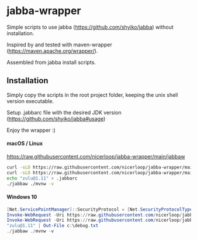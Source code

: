 # jabba-wrapper

Simple scripts to use jabba (https://github.com/shyiko/jabba) without installation.

Inspired by and tested with maven-wrapper (https://maven.apache.org/wrapper/).

Assembled from jabba install scripts.

## Installation

Simply copy the scripts in the root project folder, keeping the unix shell version executable.

Setup .jabbarc file with the desired JDK version (https://github.com/shyiko/jabba#usage)

Enjoy the wrapper :)

#### macOS / Linux

https://raw.githubusercontent.com/nicerloop/jabba-wrapper/main/jabbaw


```sh
curl -sLO https://raw.githubusercontent.com/nicerloop/jabba-wrapper/main/jabbaw && chmod +x jabbaw
curl -sLO https://raw.githubusercontent.com/nicerloop/jabba-wrapper/main/jabbaw.ps1
echo "zulu@1.11" > .jabbarc
./jabbaw ./mvnw -v
```

#### Windows 10

```powershell
[Net.ServicePointManager]::SecurityProtocol = [Net.SecurityProtocolType]::Tls12
Invoke-WebRequest -Uri https://raw.githubusercontent.com/nicerloop/jabba-wrapper/main/jabbaw.ps1 -OutFile ./jabbaw.ps1
Invoke-WebRequest -Uri https://raw.githubusercontent.com/nicerloop/jabba-wrapper/main/jabbaw -OutFile ./jabbaw
"zulu@1.11" | Out-File c:\debug.txt
./jabbaw ./mvnw -v
```
